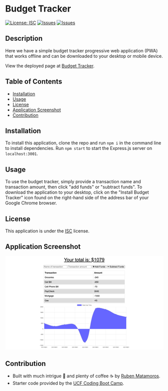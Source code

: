 # Budget Tracker
[![License: ISC](https://img.shields.io/badge/License-ISC-yellow.svg)](https://opensource.org/licenses/ISC) [![Issues](https://img.shields.io/github/issues/valiantcreative33/budget-tracker)](https://github.com/valiantcreative33/budget-tracker/issues) [![Issues](https://img.shields.io/github/contributors/valiantcreative33/budget-tracker)](https://github.com/valiantcreative33/budget-tracker/graphs/contributors)

## Description
Here we have a simple budget tracker progressive web application (PWA) that works offline and can be downloaded to your desktop or mobile device.
            
View the deployed page at [Budget Tracker](https://simple-budget-tracker-app.herokuapp.com/).

## Table of Contents
* [Installation](#Installation)
* [Usage](#Usage)
* [License](#License)
* [Application Screenshot](#Application-Screenshot)
* [Contribution](#Contribution)

## Installation
To install this application, clone the repo and run `npm i` in the command line to install dependencies.  Run `npm start` to start the Express.js server on `localhost:3001`.

## Usage
To use the budget tracker, simply provide a transaction name and transaction amount, then click "add funds" or "subtract funds".  To download the application to your desktop, click on the "Install Budget Tracker" icon found on the right-hand side of the address bar of your Google Chrome browser.

## License
This application is under the [ISC](https://opensource.org/licenses/ISC) license.

## Application Screenshot
![Screenshot of the Tech Blog website](./public/images/mockup-screenshot.png)

## Contribution
* Built with much intrigue 🧐 and plenty of coffee ☕ by [Ruben Matamoros](https://github.com/valiantcreative33).
* Starter code provided by the [UCF Coding Boot Camp](https://github.com/coding-boot-camp/symmetrical-bassoon).